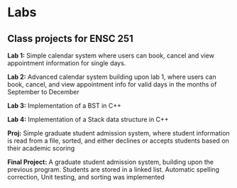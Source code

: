 # Labs
## Class projects for ENSC 251

**Lab 1:** 
Simple calendar system where users can book, cancel and view appointment information for single days.

**Lab 2:** 
Advanced calendar system building upon lab 1, where users can book, cancel, and view appointment info for valid days in the months of September to December

**Lab 3:** 
Implementation of a BST in C++

**Lab 4:** 
Implementation of a Stack data structure in C++

**Proj:** 
Simple graduate student admission system, where student information is read from a file, sorted, and either declines or accepts students based on their academic scoring

**Final Project:** 
A graduate student admission system, building upon the previous program. Students are stored in a linked list. Automatic spelling correction, Unit testing, and sorting was implemented
